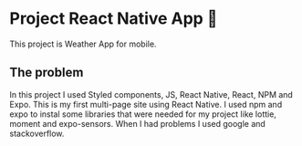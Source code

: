 # Project React Native App 📱

This project is Weather App for mobile.

## The problem

In this project I used Styled components, JS, React Native, React, NPM and Expo. This is my first multi-page site using React Native. I used npm and expo to instal some libraries that were needed for my project like lottie, moment and expo-sensors. When I had problems I used google and stackoverflow. 




